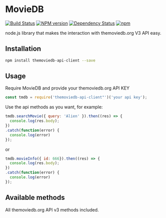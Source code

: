 MovieDB
=======
[![Build Status](https://travis-ci.org/svenkatreddy/themoviedb-api-client.svg?branch=master)](https://travis-ci.org/svenkatreddy/themoviedb-api-client)
[![NPM version](https://badge.fury.io/js/themoviedb-api-client.svg)](http://badge.fury.io/js/themoviedb-api-client)
[![Dependency Status](https://img.shields.io/david/svenkatreddy/themoviedb-api-client.svg)](https://david-dm.org/svenkatreddy/themoviedb-api-client)
[![npm](https://img.shields.io/npm/dm/themoviedb-api-client.svg?maxAge=2592000)]()

node.js library that makes the interaction with themoviedb.org V3 API easy.

## Installation
```bash
npm install themoviedb-api-client --save
```
## Usage

Require MovieDB and provide your themoviedb.org API KEY
```js
const tmdb = require('themoviedb-api-client"')('your api key');
```
Use the api methods as you want, for example:
```js
tmdb.searchMovie({ query: 'Alien' }).then((res) => {
  console.log(res.body);
})
.catch(function(error) {
  console.log(error)
});
```
or
```js
tmdb.movieInfo({ id: 666}).then((res) => {
  console.log(res.body);
})
.catch(function(error) {
  console.log(error)
});
```

## Available methods

All themoviedb.org API v3 methods included.